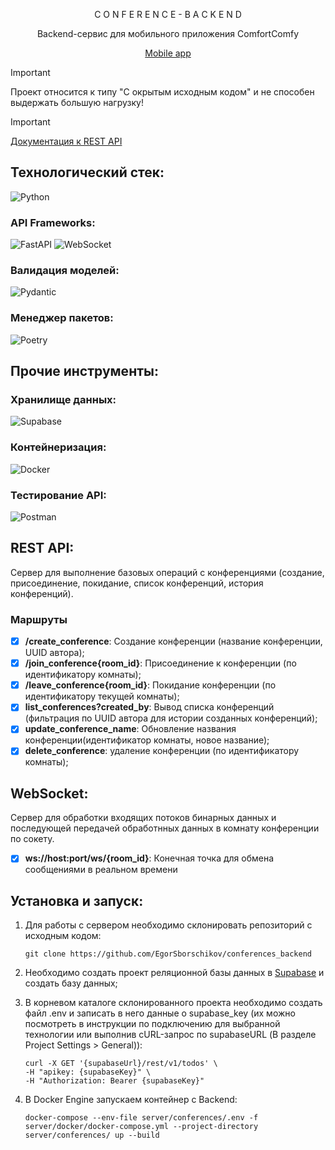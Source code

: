 <div style="text-align: center;">

  C O N F E R E N C E - B A C K E N D

  Backend-сервис для мобильного приложения ComfortComfy

 [Mobile app](https://github.com/EgorSborschikov/comfort_confy/)

</div>

> [!IMPORTANT]
> Проект относится к типу "С окрытым исходным кодом" и не способен выдержать большую нагрузку!

> [!IMPORTANT]
> [Документация к REST API](http://127.0.0.1:8000/docs)

## Технологический стек:

![Python](https://img.shields.io/badge/-Python-3776AB?style=for-the-badge&logo=python&logoColor=white)

### API Frameworks:
![FastAPI](https://img.shields.io/badge/-FastAPI-009688?style=for-the-badge&logo=fastapi&logoColor=white)
![WebSocket](https://img.shields.io/badge/-WebSocket-000000?style=for-the-badge&logo=websocket&logoColor=white)

### Валидация моделей:
![Pydantic](https://img.shields.io/badge/-Pydantic-306998?style=for-the-badge&logo=pydantic&logoColor=white)

### Менеджер пакетов:
![Poetry](https://img.shields.io/badge/-Poetry-60A5FA?style=for-the-badge&logo=poetry&logoColor=white)

## Прочие инструменты:

### Хранилище данных:
![Supabase](https://img.shields.io/badge/-Supabase-3ECF8E?style=for-the-badge&logo=supabase&logoColor=white)

### Контейнеризация:
![Docker](https://img.shields.io/badge/-Docker-2496ED?style=for-the-badge&logo=docker&logoColor=white)

### Тестирование API:
![Postman](https://img.shields.io/badge/-Postman-FF6C37?style=for-the-badge&logo=postman&logoColor=white)


## REST API:

Сервер для выполнение базовых операций с конференциями (создание, присоединение, покидание, список конференций, история конференций).

### Маршруты 

- [X] **/create_conference**: Создание конференции (название конференции, UUID автора);
- [X] **/join_conference{room_id}**: Присоединение к конференции (по идентификатору комнаты);
- [X] **/leave_conference{room_id}**: Покидание конференции (по идентификатору текущей комнаты);
- [X] **list_conferences?created_by**: Вывод списка конференций (фильтрация по UUID автора для истории созданных конференций);
- [X] **update_conference_name**: Обновление названия конференции(идентификатор комнаты, новое название);
- [X] **delete_conference**: удаление конференции (по идентификатору комнаты);

## WebSocket:

Сервер для обработки входящих потоков бинарных данных и последующей передачей обработнных данных в комнату конференции по сокету.

- [X] **ws://host:port/ws/{room_id}**: Конечная точка для обмена сообщениями в реальном времени

## Установка и запуск:

1. Для работы с сервером необходимо склонировать репозиторий с исходным кодом:
    ```shell
    git clone https://github.com/EgorSborschikov/conferences_backend

2. Необходимо создать проект реляционной базы данных в [Supabase](https://supabase.com) и создать базу данных;

3. В корневом каталоге склонированного проекта необходимо создать файл .env и записать в него данные о supabase_key (их можно посмотреть в инструкции по подключению для выбранной технологии или выполнив cURL-запрос по supabaseURL (В разделе Project Settings > General)):
    ``` shell
    curl -X GET '{supabaseUrl}/rest/v1/todos' \
    -H "apikey: {supabaseKey}" \
    -H "Authorization: Bearer {supabaseKey}" 
    ```

4. В Docker Engine запускаем контейнер с Backend:
    ```shell
    docker-compose --env-file server/conferences/.env -f server/docker/docker-compose.yml --project-directory server/conferences/ up --build
    ```